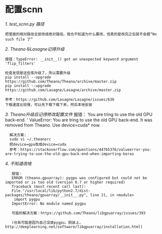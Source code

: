 **配置scnn**
====

*1. test_scnn.py 路径*

    把里面的相对路径全部改成绝对路径。我也不知道为什么要改，但真的是改完之后就不会报“No such file 了”

*2. Theano与Lasagne记得升级*
    
    报错：TypeError: __init__() got an unexpected keyword argument 'flip_filters'
    
    检查发现是这些库升级了，所以需要升级
    pip install --upgrade https://github.com/Theano/Theano/archive/master.zip
    pip install --upgrade https://github.com/Lasagne/Lasagne/archive/master.zip
    
    参考：https://github.com/Lasagne/Lasagne/issues/636
    下载速度比较慢，可以先下载下载下来，然后本地安装
 
 
 *3. Theano升级后记得修改配置文件*
      报错：
      You are tring to use the old GPU back-end. '
      ValueError: You are tring to use the old GPU back-end. It was removed from Theano. Use device=cuda* now.
      
      解决方案:
      sudo vi ~/.theanorc
      把device=gpu改成device=cuda
      参考：https://stackoverflow.com/questions/44765376/valueerror-you-are-trying-to-use-the-old-gpu-back-end-when-importing-keras
  
  *4. 不知道改啥*
  
       报错：
       ERROR (theano.gpuarray): pygpu was configured but could not be imported or is too old (version 0.7 or higher required)
       Traceback (most recent call last):
       File "/usr/local/lib/python2.7/dist-packages/theano/gpuarray/__init__.py", line 21, in <module>
        import pygpu
       ImportError: No module named pygpu
      
       可能的解决方案：https://github.com/Theano/libgpuarray/issues/393
       
       (也有可能是因为自己没装pygpu，刚装上，http://deeplearning.net/software/libgpuarray/installation.html)

